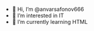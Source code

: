 - 👋 Hi, I’m @anvarsafonov666
- 👀 I’m interested in IT
- 🌱 I’m currently learning HTML

<!---
anvarsafonov666/anvarsafonov666 is a ✨ special ✨ repository because its `README.md` (this file) appears on your GitHub profile.
You can click the Preview link to take a look at your changes.
--->
